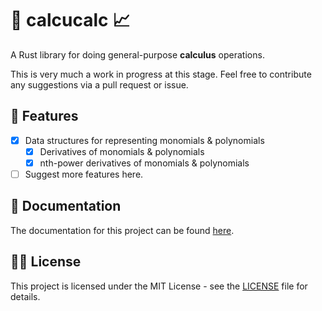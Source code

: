 # 🔢 calcucalc 📈

A Rust library for doing general-purpose **calculus** operations. 

This is very much a work in progress at this stage. Feel free to contribute any suggestions via a pull request or issue.  

## 🌠 Features
- [x] Data structures for representing monomials & polynomials
    - [x] Derivatives of monomials & polynomials
    - [x] nth-power derivatives of monomials & polynomials
- [ ] Suggest more features here. 

## 📄 Documentation

The documentation for this project can be found [here](https://docs.rs/calcucalc/latest/calcucalc/index.html).

## ⛓️‍💥 License

This project is licensed under the MIT License - see the [LICENSE](https://github.com/JonathanMcCormickJr/calcucalc/blob/master/LICENSE) file for details.

